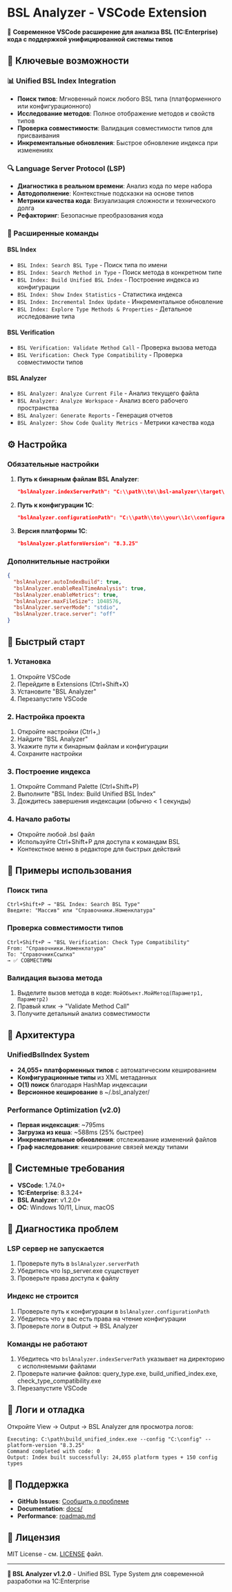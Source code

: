 # BSL Analyzer - VSCode Extension

🚀 **Современное VSCode расширение для анализа BSL (1C:Enterprise) кода с поддержкой унифицированной системы типов**

## 🌟 Ключевые возможности

### 📊 Unified BSL Index Integration
- **Поиск типов**: Мгновенный поиск любого BSL типа (платформенного или конфигурационного)
- **Исследование методов**: Полное отображение методов и свойств типов
- **Проверка совместимости**: Валидация совместимости типов для присваивания
- **Инкрементальные обновления**: Быстрое обновление индекса при изменениях

### 🔍 Language Server Protocol (LSP)
- **Диагностика в реальном времени**: Анализ кода по мере набора
- **Автодополнение**: Контекстные подсказки на основе типов
- **Метрики качества кода**: Визуализация сложности и технического долга
- **Рефакторинг**: Безопасные преобразования кода

### 🎯 Расширенные команды

#### BSL Index
- `BSL Index: Search BSL Type` - Поиск типа по имени
- `BSL Index: Search Method in Type` - Поиск метода в конкретном типе  
- `BSL Index: Build Unified BSL Index` - Построение индекса из конфигурации
- `BSL Index: Show Index Statistics` - Статистика индекса
- `BSL Index: Incremental Index Update` - Инкрементальное обновление
- `BSL Index: Explore Type Methods & Properties` - Детальное исследование типа

#### BSL Verification
- `BSL Verification: Validate Method Call` - Проверка вызова метода
- `BSL Verification: Check Type Compatibility` - Проверка совместимости типов

#### BSL Analyzer
- `BSL Analyzer: Analyze Current File` - Анализ текущего файла
- `BSL Analyzer: Analyze Workspace` - Анализ всего рабочего пространства
- `BSL Analyzer: Generate Reports` - Генерация отчетов
- `BSL Analyzer: Show Code Quality Metrics` - Метрики качества кода

## ⚙️ Настройка

### Обязательные настройки

1. **Путь к бинарным файлам BSL Analyzer**:
   ```json
   "bslAnalyzer.indexServerPath": "C:\\path\\to\\bsl-analyzer\\target\\debug"
   ```

2. **Путь к конфигурации 1С**:
   ```json
   "bslAnalyzer.configurationPath": "C:\\path\\to\\your\\1c\\configuration"
   ```

3. **Версия платформы 1С**:
   ```json
   "bslAnalyzer.platformVersion": "8.3.25"
   ```

### Дополнительные настройки

```json
{
  "bslAnalyzer.autoIndexBuild": true,
  "bslAnalyzer.enableRealTimeAnalysis": true,
  "bslAnalyzer.enableMetrics": true,
  "bslAnalyzer.maxFileSize": 1048576,
  "bslAnalyzer.serverMode": "stdio",
  "bslAnalyzer.trace.server": "off"
}
```

## 🚀 Быстрый старт

### 1. Установка
1. Откройте VSCode
2. Перейдите в Extensions (Ctrl+Shift+X)  
3. Установите "BSL Analyzer"
4. Перезапустите VSCode

### 2. Настройка проекта
1. Откройте настройки (Ctrl+,)
2. Найдите "BSL Analyzer"
3. Укажите пути к бинарным файлам и конфигурации
4. Сохраните настройки

### 3. Построение индекса
1. Откройте Command Palette (Ctrl+Shift+P)
2. Выполните "BSL Index: Build Unified BSL Index"
3. Дождитесь завершения индексации (обычно < 1 секунды)

### 4. Начало работы
- Откройте любой .bsl файл
- Используйте Ctrl+Shift+P для доступа к командам BSL
- Контекстное меню в редакторе для быстрых действий

## 📖 Примеры использования

### Поиск типа
```
Ctrl+Shift+P → "BSL Index: Search BSL Type"
Введите: "Массив" или "Справочники.Номенклатура"
```

### Проверка совместимости типов
```
Ctrl+Shift+P → "BSL Verification: Check Type Compatibility" 
From: "Справочники.Номенклатура"
To: "СправочникСсылка"
→ ✅ СОВМЕСТИМЫ
```

### Валидация вызова метода
1. Выделите вызов метода в коде: `МойОбъект.МойМетод(Параметр1, Параметр2)`
2. Правый клик → "Validate Method Call"
3. Получите детальный анализ совместимости

## 🎯 Архитектура

### UnifiedBslIndex System
- **24,055+ платформенных типов** с автоматическим кешированием
- **Конфигурационные типы** из XML метаданных
- **O(1) поиск** благодаря HashMap индексации  
- **Версионное кеширование** в ~/.bsl_analyzer/

### Performance Optimization (v2.0)
- **Первая индексация**: ~795ms
- **Загрузка из кеша**: ~588ms (25% быстрее)
- **Инкрементальные обновления**: отслеживание изменений файлов
- **Граф наследования**: кеширование связей между типами

## 🔧 Системные требования

- **VSCode**: 1.74.0+
- **1C:Enterprise**: 8.3.24+
- **BSL Analyzer**: v1.2.0+
- **ОС**: Windows 10/11, Linux, macOS

## 🐛 Диагностика проблем

### LSP сервер не запускается
1. Проверьте путь в `bslAnalyzer.serverPath`
2. Убедитесь что lsp_server.exe существует
3. Проверьте права доступа к файлу

### Индекс не строится
1. Проверьте путь к конфигурации в `bslAnalyzer.configurationPath`
2. Убедитесь что у вас есть права на чтение конфигурации
3. Проверьте логи в Output → BSL Analyzer

### Команды не работают
1. Убедитесь что `bslAnalyzer.indexServerPath` указывает на директорию с исполняемыми файлами
2. Проверьте наличие файлов: query_type.exe, build_unified_index.exe, check_type_compatibility.exe
3. Перезапустите VSCode

## 📝 Логи и отладка

Откройте View → Output → BSL Analyzer для просмотра логов:
```
Executing: C:\path\build_unified_index.exe --config "C:\config" --platform-version "8.3.25"
Command completed with code: 0
Output: Index built successfully: 24,055 platform types + 150 config types
```

## 🤝 Поддержка

- **GitHub Issues**: [Сообщить о проблеме](https://github.com/your-org/bsl-analyzer/issues)
- **Documentation**: [docs/](https://github.com/your-org/bsl-analyzer/tree/main/docs)
- **Performance**: [roadmap.md](https://github.com/your-org/bsl-analyzer/blob/main/roadmap.md)

## 📄 Лицензия

MIT License - см. [LICENSE](LICENSE) файл.

---

**🚀 BSL Analyzer v1.2.0** - Unified BSL Type System для современной разработки на 1C:Enterprise